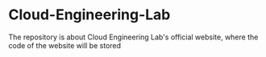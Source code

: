 # Cloud-Engineering-Lab
The repository is about Cloud Engineering Lab's official website, where the code of the website will be stored
